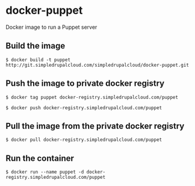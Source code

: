 docker-puppet
=============

Docker image to run a Puppet server

Build the image
-----------------

`$ docker build -t puppet http://git.simpledrupalcloud.com/simpledrupalcloud/docker-puppet.git`

Push the image to private docker registry
-----------------------------------------

`$ docker tag puppet docker-registry.simpledrupalcloud.com/puppet`

`$ docker push docker-registry.simpledrupalcloud.com/puppet`

Pull the image from the private docker registry
-----------------------------------------------

`$ docker pull docker-registry.simpledrupalcloud.com/puppet`

Run the container
-----------------

`$ docker run --name puppet -d docker-registry.simpledrupalcloud.com/puppet`